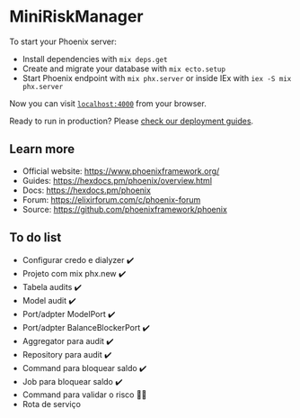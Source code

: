 # MiniRiskManager

To start your Phoenix server:

  * Install dependencies with `mix deps.get`
  * Create and migrate your database with `mix ecto.setup`
  * Start Phoenix endpoint with `mix phx.server` or inside IEx with `iex -S mix phx.server`

Now you can visit [`localhost:4000`](http://localhost:4000) from your browser.

Ready to run in production? Please [check our deployment guides](https://hexdocs.pm/phoenix/deployment.html).

## Learn more

  * Official website: https://www.phoenixframework.org/
  * Guides: https://hexdocs.pm/phoenix/overview.html
  * Docs: https://hexdocs.pm/phoenix
  * Forum: https://elixirforum.com/c/phoenix-forum
  * Source: https://github.com/phoenixframework/phoenix

## To do list

  * Configurar credo e dialyzer :heavy_check_mark:
  * Projeto com mix phx.new :heavy_check_mark:
  * Tabela audits :heavy_check_mark:
  * Model audit :heavy_check_mark:
  * Port/adpter ModelPort :heavy_check_mark:
  * Port/adpter BalanceBlockerPort :heavy_check_mark:
  * Aggregator para audit :heavy_check_mark:
  * Repository para audit :heavy_check_mark:
  * Command para bloquear saldo :heavy_check_mark:
  * Job para bloquear saldo :heavy_check_mark:
  * Command para validar o risco :man_technologist:
  * Rota de serviço